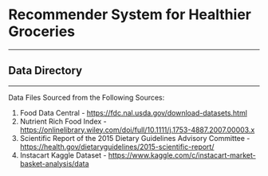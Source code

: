 # Recommender System for Healthier Groceries
---------------------

## Data Directory
---------------------
Data Files Sourced from the Following Sources:
 1. Food Data Central - https://fdc.nal.usda.gov/download-datasets.html
 2. Nutrient Rich Food Index - https://onlinelibrary.wiley.com/doi/full/10.1111/j.1753-4887.2007.00003.x
 3. Scientific Report of the 2015 Dietary Guidelines Advisory Committee - https://health.gov/dietaryguidelines/2015-scientific-report/
 4. Instacart Kaggle Dataset - https://www.kaggle.com/c/instacart-market-basket-analysis/data
